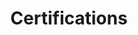 ---
title: "Certifications"
description: "All the books, papers, courses, and data on this website—listed in reverse-chronological order."
layout: "archives"
---